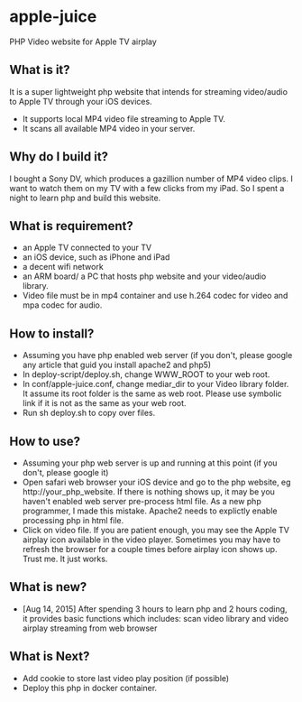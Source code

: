 # apple-juice
PHP Video website for Apple TV airplay

## What is it?

It is a super lightweight php website that intends for streaming video/audio to Apple TV through your iOS devices.

* It supports local MP4 video file streaming to Apple TV.
* It scans all available MP4 video in your server.

## Why do I build it?

I bought a Sony DV, which produces a gazillion number of MP4 video clips. I want to watch them on my TV with a few clicks from my iPad. So I spent a night to learn php and build this website.

## What is requirement?
* an Apple TV connected to your TV
* an iOS device, such as iPhone and iPad
* a decent wifi network
* an ARM board/ a PC that hosts php website and your video/audio library.
* Video file must be in mp4 container and use h.264 codec for video and mpa codec for audio. 

## How to install?
* Assuming you have php enabled web server (if you don't, please google any article that guid you install apache2 and php5)
* In deploy-script/deploy.sh, change WWW_ROOT to your web root.
* In conf/apple-juice.conf, change mediar_dir to your Video library folder. It assume its root folder is the same as web root. Please use symbolic link if it is not as the same as your web root.
* Run sh deploy.sh to copy over files.

## How to use?
* Assuming your php web server is up and running at this point (if you don't, please google it)
* Open safari web browser your iOS device and go to the php website, eg http://your_php_website. If there is nothing shows up, it may be you haven't enabled web server pre-process html file. As a new php programmer, I made this mistake. Apache2 needs to explictly enable processing php in html file.
* Click on video file. If you are patient enough, you may see the Apple TV airplay icon available in the video player. Sometimes you may have to refresh the browser for a couple times before airplay icon shows up. Trust me. It just works.

## What is new?
* [Aug 14, 2015] After spending 3 hours to learn php and 2 hours coding, it provides basic functions which includes: scan video library and video airplay streaming from web browser

## What is Next?
* Add cookie to store last video play position (if possible)
* Deploy this php in docker container.
